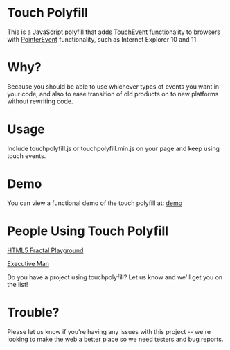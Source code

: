 Touch Polyfill
===
This is a JavaScript polyfill that adds [TouchEvent](http://www.w3.org/TR/touch-events/) functionality to browsers with [PointerEvent](http://www.w3.org/TR/pointerevents/) functionality, such as Internet Explorer 10 and 11.

Why?
===
Because you should be able to use whichever types of events you want in your code, and also to ease transition of old products on to new platforms without rewriting code.

Usage
===
Include touchpolyfill.js or touchpolyfill.min.js on your page and keep using touch events.

Demo
===
You can view a functional demo of the touch polyfill at: [demo](http://henlin.net/TouchPolyfill/demo.html)

People Using Touch Polyfill
===
[HTML5 Fractal Playground](http://danielsadventure.info/html5fractal/docs/intro.html)

[Executive Man](http://henlin.net/ExecutiveMan)

Do you have a project using touchpolyfill? Let us know and we'll get you on the list!


Trouble?
===
Please let us know if you're having any issues with this project -- we're looking to make the web a better place so we need testers and bug reports.
